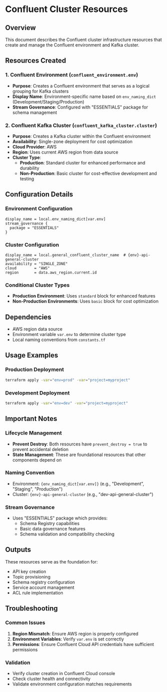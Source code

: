 # Confluent Cluster Resources

## Overview
This document describes the Confluent cluster infrastructure resources that create and manage the Confluent environment and Kafka cluster.

## Resources Created

### 1. Confluent Environment (`confluent_environment.env`)
- **Purpose**: Creates a Confluent environment that serves as a logical grouping for Kafka clusters
- **Display Name**: Environment-specific name based on `env_naming_dict` (Development/Staging/Production)
- **Stream Governance**: Configured with "ESSENTIALS" package for schema management

### 2. Confluent Kafka Cluster (`confluent_kafka_cluster.cluster`)
- **Purpose**: Creates a Kafka cluster within the Confluent environment
- **Availability**: Single-zone deployment for cost optimization
- **Cloud Provider**: AWS
- **Region**: Uses current AWS region from data source
- **Cluster Type**: 
  - **Production**: Standard cluster for enhanced performance and durability
  - **Non-Production**: Basic cluster for cost-effective development and testing

## Configuration Details

### Environment Configuration
```hcl
display_name = local.env_naming_dict[var.env]
stream_governance {
  package = "ESSENTIALS"
}
```

### Cluster Configuration
```hcl
display_name = local.general_confluent_cluster_name  # {env}-api-general-cluster
availability = "SINGLE_ZONE"
cloud        = "AWS"
region       = data.aws_region.current.id
```

### Conditional Cluster Types
- **Production Environment**: Uses `standard` block for enhanced features
- **Non-Production Environments**: Uses `basic` block for cost optimization

## Dependencies
- AWS region data source
- Environment variable `var.env` to determine cluster type
- Local naming conventions from `constants.tf`

## Usage Examples

### Production Deployment
```bash
terraform apply -var="env=prod" -var="project=myproject"
```

### Development Deployment
```bash
terraform apply -var="env=dev" -var="project=myproject"
```

## Important Notes

### Lifecycle Management
- **Prevent Destroy**: Both resources have `prevent_destroy = true` to prevent accidental deletion
- **State Management**: These are foundational resources that other components depend on

### Naming Convention
- Environment: `{env_naming_dict[var.env]}` (e.g., "Development", "Staging", "Production")
- Cluster: `{env}-api-general-cluster` (e.g., "dev-api-general-cluster")

### Stream Governance
- Uses "ESSENTIALS" package which provides:
  - Schema Registry capabilities
  - Basic data governance features
  - Schema validation and compatibility checking

## Outputs
These resources serve as the foundation for:
- API key creation
- Topic provisioning
- Schema registry configuration
- Service account management
- ACL rule implementation

## Troubleshooting

### Common Issues
1. **Region Mismatch**: Ensure AWS region is properly configured
2. **Environment Variables**: Verify `var.env` is set correctly
3. **Permissions**: Ensure Confluent Cloud API credentials have sufficient permissions

### Validation
- Verify cluster creation in Confluent Cloud console
- Check cluster health and connectivity
- Validate environment configuration matches requirements 
